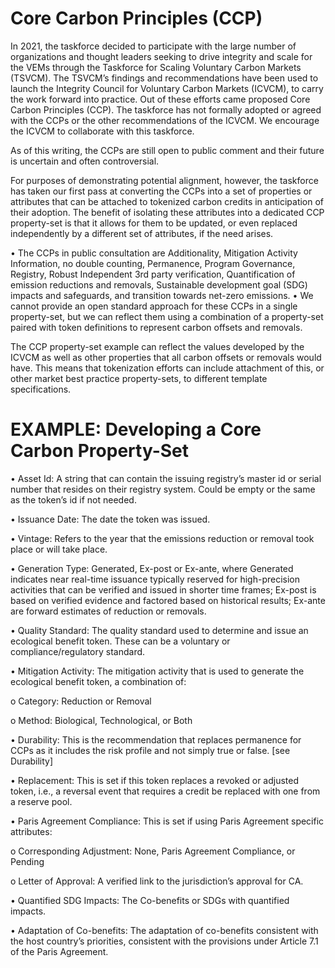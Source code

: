 # Core Carbon Principles (CCP)

In 2021, the taskforce decided to participate with the large number of organizations and thought leaders
seeking to drive integrity and scale for the VEMs through the Taskforce for Scaling Voluntary Carbon
Markets (TSVCM). The TSVCM’s findings and recommendations have been used to launch the Integrity
Council for Voluntary Carbon Markets (ICVCM), to carry the work forward into practice. Out of these
efforts came proposed Core Carbon Principles (CCP). The taskforce has not formally adopted or agreed
with the CCPs or the other recommendations of the ICVCM. We encourage the ICVCM to collaborate with
this taskforce.

As of this writing, the CCPs are still open to public comment and their future is uncertain and often
controversial.

For purposes of demonstrating potential alignment, however, the taskforce has taken our first pass
at converting the CCPs into a set of properties or attributes that can be attached to tokenized carbon
credits in anticipation of their adoption. The benefit of isolating these attributes into a dedicated CCP
property-set is that it allows for them to be updated, or even replaced independently by a different set of
attributes, if the need arises.

• The CCPs in public consultation are Additionality, Mitigation Activity Information, no double
counting, Permanence, Program Governance, Registry, Robust Independent 3rd party verification,
Quantification of emission reductions and removals, Sustainable development goal (SDG) impacts
and safeguards, and transition towards net-zero emissions.
• We cannot provide an open standard approach for these CCPs in a single property-set, but we can
reflect them using a combination of a property-set paired with token definitions to represent carbon
offsets and removals.

The CCP property-set example can reflect the values developed by the ICVCM as well as other properties
that all carbon offsets or removals would have. This means that tokenization efforts can include
attachment of this, or other market best practice property-sets, to different template specifications.

# EXAMPLE: Developing a Core Carbon Property-Set

• Asset Id: A string that can contain the issuing registry’s master id or serial number that resides on
their registry system. Could be empty or the same as the token’s id if not needed.

• Issuance Date: The date the token was issued.

• Vintage: Refers to the year that the emissions reduction or removal took place or will take place.

• Generation Type: Generated, Ex-post or Ex-ante, where Generated indicates near real-time issuance
typically reserved for high-precision activities that can be verified and issued in shorter time frames;
Ex-post is based on verified evidence and factored based on historical results; Ex-ante are forward
estimates of reduction or removals.

• Quality Standard: The quality standard used to determine and issue an ecological benefit token.
These can be a voluntary or compliance/regulatory standard.

• Mitigation Activity: The mitigation activity that is used to generate the ecological benefit token, a
combination of:
  
  o Category: Reduction or Removal
  
  o Method: Biological, Technological, or Both

• Durability: This is the recommendation that replaces permanence for CCPs as it includes the risk profile
and not simply true or false. [see Durability]

• Replacement: This is set if this token replaces a revoked or adjusted token, i.e., a reversal event that
requires a credit be replaced with one from a reserve pool.

• Paris Agreement Compliance: This is set if using Paris Agreement specific attributes:

  o Corresponding Adjustment: None, Paris Agreement Compliance, or Pending
  
  o Letter of Approval: A verified link to the jurisdiction’s approval for CA.

• Quantified SDG Impacts: The Co-benefits or SDGs with quantified impacts.

• Adaptation of Co-benefits: The adaptation of co-benefits consistent with the host country’s priorities,
consistent with the provisions under Article 7.1 of the Paris Agreement. 
